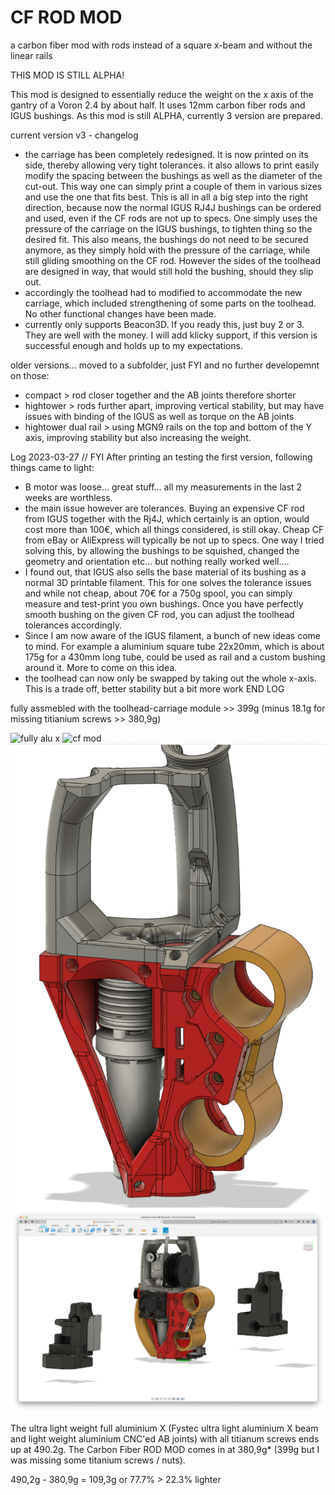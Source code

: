 # CF ROD MOD
a carbon fiber mod with rods instead of a square x-beam and without the linear rails

THIS MOD IS STILL ALPHA!

This mod is designed to essentially reduce the weight on the x axis of the gantry of a Voron 2.4 by about half. It uses 12mm carbon fiber rods and IGUS bushings. As this mod is still ALPHA, currently 3 version are prepared. 


current version v3 - changelog
- the carriage has been completely redesigned. It is now printed on its side, thereby allowing very tight tolerances. it also allows to print easily modify the spacing between the bushings as well as the diameter of the cut-out. This way one can simply print a couple of them in various sizes and use the one that fits best. This is all in all a big step into the right direction, because now the normal IGUS RJ4J bushings can be ordered and used, even if the CF rods are not up to specs. One simply uses the pressure of the carriage on the IGUS bushings, to tighten thing so the desired fit. This also means, the bushings do not need to be secured anymore, as they simply hold with the pressure of the carriage, while still gliding smoothing on the CF rod. However the sides of the toolhead are designed in way, that would still hold the bushing, should they slip out.
- accordingly the toolhead had to modified to accommodate the new carriage, which included strengthening of some parts on the toolhead. No other functional changes have been made. 
- currently only supports Beacon3D. If you ready this, just buy 2 or 3. They are well with the money. I will add klicky support, if this version is successful enough  and holds up to my expectations. 

older versions... moved to a subfolder, just FYI and no further developemnt on those:
- compact > rod closer together and the AB joints therefore shorter
- hightower > rods further apart, improving vertical stability, but may have issues with binding of the IGUS as well as torque on the AB joints
- hightower dual rail > using MGN9 rails on the top and bottom of the Y axis, improving stability but also increasing the weight.

Log 2023-03-27 // FYI
After printing an testing the first version, following things came to light:
- B motor was loose… great stuff… all my measurements in the last 2 weeks are worthless. 
- the main issue however are tolerances. Buying an expensive CF rod from IGUS together with the Rj4J, which certainly is an option, would cost more than 100€, which all things considered, is still okay. Cheap CF from eBay or AliExpress will typically be not up to specs. One way I tried solving this, by allowing the bushings to be squished, changed the geometry and orientation etc… but nothing really worked well…. 
- I found out, that IGUS also sells the base material of its bushing as a normal 3D printable filament. This for one solves the tolerance issues and while not cheap, about 70€ for a 750g spool, you can simply measure and test-print you own bushings. Once you have perfectly smooth bushing on the given CF rod, you can adjust the toolhead tolerances accordingly.
- Since I am now aware of the IGUS filament, a bunch of new ideas come to mind. For example a aluminium square tube 22x20mm, which is about 175g for a 430mm long tube, could be used as rail and a custom bushing around it. More to come on this idea.
- the toolhead can now only be swapped by taking out the whole x-axis. This is a trade off, better stability but a bit more work
END LOG

fully assmebled with the toolhead-carriage module >> 399g (minus 18.1g for missing titianium screws >> 380,9g)

![fully alu x](img/Alu.jpg)
![cf mod](img/CF_rod_mod.jpg)
![v3](img/v3.png)
![v3 with other parts](img/v3_with_other_parts.png)

The ultra light weight full aluminium X (Fystec ultra light aluminium X beam and light weight aluminium CNC'ed AB joints) with all titianum screws ends up at 490.2g.
The Carbon Fiber ROD MOD comes in at 380,9g* (399g but I was missing some titanium screws / nuts).

490,2g - 380,9g = 109,3g or 77.7% > 22.3% lighter


